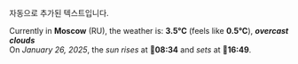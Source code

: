 
자동으로 추가된 텍스트입니다.

<!--START_SECTION:weather:moscow-->
Currently in **Moscow** (RU), the weather is: **3.5°C** (feels like **0.5°C**), ***overcast clouds***<br/>
On *January 26, 2025*, the *sun rises* at 🌅**08:34** and *sets* at 🌇**16:49**.
<!--END_SECTION:weather-->
